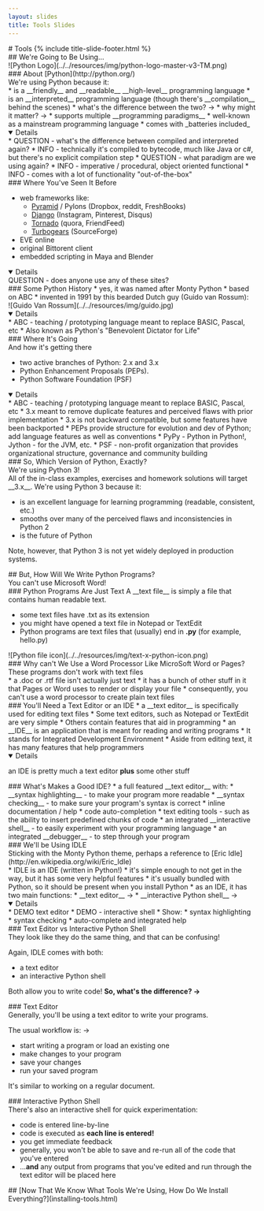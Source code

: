 ```yaml
---
layout: slides
title: Tools Slides
---
```

<section markdown="block" markdown="block" class="title-slide">
#   Tools
{% include title-slide-footer.html %}
</section>

<section markdown="block" markdown="block">
##   We're Going to Be Using...
<div class="img-container" markdown="block">![Python Logo](../../resources/img/python-logo-master-v3-TM.png)
</div>
</section>

<section markdown="block">
###  About [Python](http://python.org/)
<aside>We're using Python because it:</aside>
* is a __friendly__ and __readable__ __high-level__ programming language
* is an __interpreted__ programming language (though there's __compilation__ behind the scenes)
	* what's the difference between the two? &rarr;
	* why might it matter? &rarr;
* supports multiple __programming paradigms__
* well-known as a mainstream programming language
* comes with _batteries included_

<details open markdown="block">
* QUESTION - what's the difference between compiled and interpreted again?
* INFO - technically it's compiled to bytecode, much like Java or c#, but there's no explicit compilation step 
* QUESTION - what paradigm are we using again?
* INFO - imperative / procedural, object oriented functional 
* INFO - comes with a lot of functionality "out-of-the-box"
</details>
</section>

<section markdown="block">
###  Where You've Seen It Before

* web frameworks like:
	* [Pyramid](http://www.pylonsproject.org/) / Pylons (Dropbox, reddit, FreshBooks)
	* [Django](https://www.djangoproject.com/) (Instagram, Pinterest, Disqus)
	* [Tornado](http://www.tornadoweb.org/) (quora, FriendFeed)
	* [Turbogears](http://turbogears.org/) (SourceForge) 
* EVE online
* original Bittorent client
* embedded scripting in Maya and Blender

<details open markdown="block">
QUESTION - does anyone use any of these sites?
</details>
</section>

<section markdown="block">
###   Some Python History
*  yes, it was named after Monty Python
*  based on ABC
*  invented in 1991 by this bearded Dutch guy (Guido van Rossum):

<div class="img-container" markdown="block">
![Guido Van Rossum](../../resources/img/guido.jpg)
</div>

<details open markdown="block">
* ABC - teaching / prototyping language meant to replace BASIC, Pascal, etc
* Also known as Python's "Benevolent Dictator for Life"
</details>
</section>

<section markdown="block">
###   Where It's Going
<aside>And how it's getting there</aside>

* two active branches of Python: 2.x and 3.x
* Python Enhancement Proposals (PEPs).
* Python Software Foundation (PSF)

<details open markdown="block">
* ABC - teaching / prototyping language meant to replace BASIC, Pascal, etc
* 3.x meant to remove duplicate features and perceived flaws with prior implementation
* 3.x is not backward compatible, but some features have been backported
* PEPs provide structure for evolution and dev of Python; add language features as well as conventions
* PyPy - Python in Python!, Jython - for the JVM, etc.
* PSF - non-profit organization that provides organizational structure, governance and community building
</details>
</section>


<section markdown="block">
###   So, Which Version of Python, Exactly?
<aside>We're using Python 3!</aside>
All of the in-class examples, exercises and homework solutions will target __3.x__.  We're using Python 3 because it:

* is an excellent language for learning programming (readable, consistent, etc.)
* smooths over many of the perceived flaws and inconsistencies in Python 2
* is the future of Python 

Note, however, that Python 3 is not yet widely deployed in production systems.
</section>


<section markdown="block">
##   But, How Will We Write Python Programs?
<aside>You can't use Microsoft Word!</aside>
</section>

<section markdown="block">
###   Python Programs Are Just Text
A __text file__ is simply a file that contains human readable text.

* some text files have .txt as its extension
* you might have opened a text file in Notepad or TextEdit 
* Python programs are text files that (usually) end in __.py__ (for example, hello.py)

<div class="img-container" markdown="block">
![Python file icon](../../resources/img/text-x-python-icon.png)
</div>
</section>

<section markdown="block">
###   Why can't We Use a Word Processor Like MicroSoft Word or Pages?
<aside>These programs don't work with text files</aside>
* a .doc or .rtf file isn't actually just text 
* it has a bunch of other stuff in it that Pages or Word uses to render or display your file
* consequently, you can't use a word processor to create plain text files

</section>

<section markdown="block">
###   You'll Need a Text Editor or an IDE
* a __text editor__ is specifically used for editing text files
	* Some text editors, such as Notepad or TextEdit are very simple
	* Others contain features that aid in programming
* an __IDE__ is an application that is meant for reading and writing programs
	* It stands for Integrated Development Environment
	* Aside from editing text, it has many features that help programmers

<details open markdown="block">

an IDE is pretty much a text editor __plus__ some other stuff

</details>
</section>

<section markdown="block">
###   What's Makes a Good IDE?
* a full featured __text editor__ with:
	* __syntax highlighting__ - to make your program more readable
	* __syntax checking__ - to make sure your program's syntax is correct
	* inline documentation / help
	* code auto-completion
	* text editing tools - such as the ability to insert predefined chunks of code
* an integrated __interactive shell__ - to easily experiment with your programming language
* an integrated __debugger__ - to step through your program
</section>

<section markdown="block">
###   We'll be Using IDLE
<aside markdown="block">
Sticking with the Monty Python theme, perhaps a reference to [Eric Idle](http://en.wikipedia.org/wiki/Eric_Idle)
</aside>
* IDLE is an IDE (written in Python!)
* it's simple enough to not get in the way, but it has some very helpful features
* it's usually bundled with Python, so it should be present when you install Python
* as an IDE, it has two main functions:
	* __text editor__ &rarr;
	* __interactive Python shell__ &rarr;

<details open markdown="block">
* DEMO text editor
* DEMO - interactive shell
* Show:
	* syntax highlighting
	* syntax checking
	* auto-complete and integrated help
</details>
</section>

<section markdown="block">
###   Text Editor vs Interactive Python Shell
<aside markdown="block">
They look like they do the same thing, and that can be confusing!
</aside>

Again, IDLE comes with both:  

* a text editor
* an interactive Python shell

Both allow you to write code!  __So, what's the difference? &rarr;__

</section>

<section markdown="block">
###   Text Editor

<aside>Generally, you'll be using a text editor to write your programs.</aside>

The usual workflow is: &rarr;

* start writing a program or load an existing one
* make changes to your program
* save your changes
* run your saved program

It's similar to working on a regular document.

</section>

<section markdown="block">
###   Interactive Python Shell

<aside>There's also an interactive shell for quick experimentation:</aside>

* code is entered line-by-line
* code is executed as __each line is entered!__
* you get immediate feedback
* generally, you won't be able to save and re-run all of the code that you've entered
* ...__and__ any output from programs that you've edited and run through the text editor will be placed here
</section>

<section markdown="block">
##   [Now That We Know What Tools We're Using, How Do We Install Everything?](installing-tools.html)
</section>
